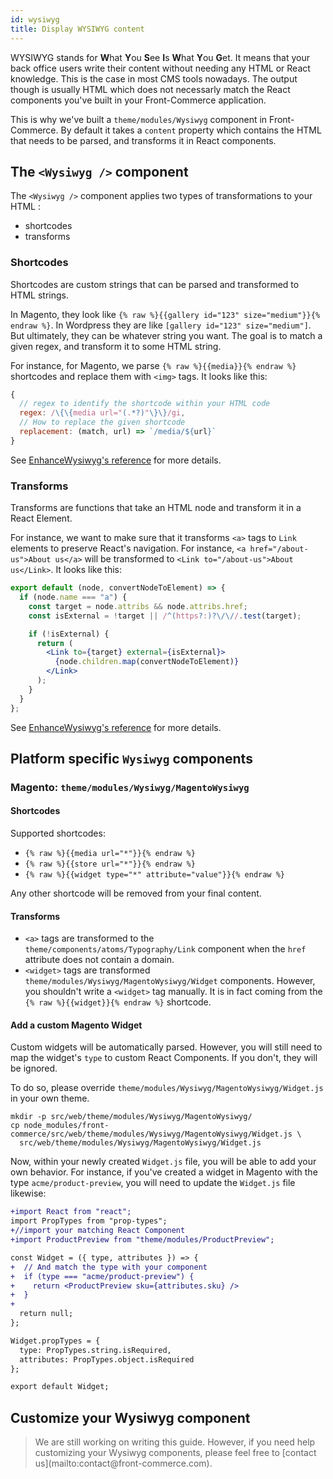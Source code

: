 ```yaml
---
id: wysiwyg
title: Display WYSIWYG content
---
```

WYSIWYG stands for **W**hat **Y**ou **S**ee **I**s **W**hat **Y**ou **G**et. It means that your back office users write their content without needing any HTML or React knowledge. This is the case in most CMS tools nowadays. The output though is usually HTML which does not necessarly match the React components you've built in your Front-Commerce application.

This is why we've built a `theme/modules/Wysiwyg` component in Front-Commerce. By default it takes a `content` property which contains the HTML that needs to be parsed, and transforms it in React components.

## The `<Wysiwyg />` component

The `<Wysiwyg />` component applies two types of transformations to your HTML :
* shortcodes
* transforms

### Shortcodes

Shortcodes are custom strings that can be parsed and transformed to HTML strings.

In Magento, they look like `{% raw %}{{gallery id="123" size="medium"}}{% endraw %}`. In Wordpress they are like `[gallery id="123" size="medium"]`. But ultimately, they can be whatever string you want. The goal is to match a given regex, and transform it to some HTML string.

For instance, for Magento, we parse `{% raw %}{{media}}{% endraw %}` shortcodes and replace them with `<img>` tags. It looks like this:

```js
{
  // regex to identify the shortcode within your HTML code
  regex: /\{\{media url="(.*?)"\}\}/gi,
  // How to replace the given shortcode
  replacement: (match, url) => `/media/${url}`
}
```

See [EnhanceWysiwyg's reference](/docs/reference/wysiwyg.html) for more details.

### Transforms

Transforms are functions that take an HTML node and transform it in a React Element.

For instance, we want to make sure that it transforms `<a>` tags to `Link` elements to preserve React's navigation. For instance, `<a href="/about-us">About us</a>` will be transformed to `<Link to="/about-us">About us</Link>`. It looks like this:

```jsx
export default (node, convertNodeToElement) => {
  if (node.name === "a") {
    const target = node.attribs && node.attribs.href;
    const isExternal = !target || /^(https?:)?\/\//.test(target);

    if (!isExternal) {
      return (
        <Link to={target} external={isExternal}>
          {node.children.map(convertNodeToElement)}
        </Link>
      );
    }
  }
};
```

See [EnhanceWysiwyg's reference](/docs/reference/wysiwyg.html) for more details.

## Platform specific `Wysiwyg` components

### Magento: `theme/modules/Wysiwyg/MagentoWysiwyg`

#### Shortcodes

Supported shortcodes:

* `{% raw %}{{media url="*"}}{% endraw %}`
* `{% raw %}{{store url="*"}}{% endraw %}`
* `{% raw %}{{widget type="*" attribute="value"}}{% endraw %}`

Any other shortcode will be removed from your final content.

#### Transforms

* `<a>` tags are transformed to the `theme/components/atoms/Typography/Link` component when the `href` attribute does not contain a domain.
* `<widget>` tags are transformed `theme/modules/Wysiwyg/MagentoWysiwyg/Widget` components. However, you shouldn't write a `<widget>` tag manually. It is in fact coming from the `{% raw %}{{widget}}{% endraw %}` shortcode.

#### Add a custom Magento Widget

Custom widgets will be automatically parsed. However, you will still need to map the widget's `type` to custom React Components. If you don't, they will be ignored.

To do so, please override `theme/modules/Wysiwyg/MagentoWysiwyg/Widget.js` in your own theme.

```
mkdir -p src/web/theme/modules/Wysiwyg/MagentoWysiwyg/
cp node_modules/front-commerce/src/web/theme/modules/Wysiwyg/MagentoWysiwyg/Widget.js \
  src/web/theme/modules/Wysiwyg/MagentoWysiwyg/Widget.js
```

Now, within your newly created `Widget.js` file, you will be able to add your own behavior. For instance, if you've created a widget in Magento with the type `acme/product-preview`, you will need to update the `Widget.js` file likewise:

```diff
+import React from "react";
import PropTypes from "prop-types";
+//import your matching React Component
+import ProductPreview from "theme/modules/ProductPreview";

const Widget = ({ type, attributes }) => {
+  // And match the type with your component
+  if (type === "acme/product-preview") {
+    return <ProductPreview sku={attributes.sku} />
+  }
+
  return null;
};

Widget.propTypes = {
  type: PropTypes.string.isRequired,
  attributes: PropTypes.object.isRequired
};

export default Widget;
```

## Customize your Wysiwyg component

<blockquote class="wip">
We are still working on writing this guide. However, if you need help customizing your Wysiwyg components, please feel free to [contact us](mailto:contact@front-commerce.com).
</blockquote>
